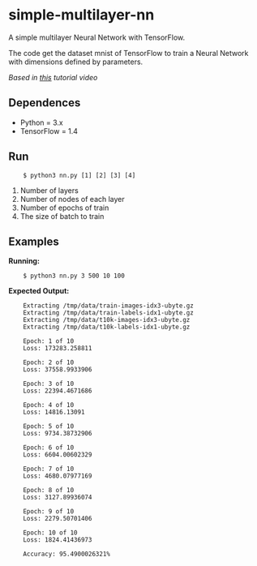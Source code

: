 # simple-multilayer-nn
A simple multilayer Neural Network with TensorFlow.

The code get the dataset mnist of TensorFlow to train a Neural Network with dimensions defined by parameters.

*Based in [this](https://www.youtube.com/watch?v=BhpvH5DuVu8) tutorial video*

## Dependences

- Python = 3.x
- TensorFlow = 1.4

## Run

```console
    $ python3 nn.py [1] [2] [3] [4]
```

1. Number of layers
2. Number of nodes of each layer
3. Number of epochs of train
4. The size of batch to train

## Examples

**Running:**
```console
    $ python3 nn.py 3 500 10 100
```

**Expected Output:**
```console
    Extracting /tmp/data/train-images-idx3-ubyte.gz
    Extracting /tmp/data/train-labels-idx1-ubyte.gz
    Extracting /tmp/data/t10k-images-idx3-ubyte.gz
    Extracting /tmp/data/t10k-labels-idx1-ubyte.gz
    
    Epoch: 1 of 10
    Loss: 173283.258811

    Epoch: 2 of 10
    Loss: 37558.9933906

    Epoch: 3 of 10
    Loss: 22394.4671686

    Epoch: 4 of 10
    Loss: 14816.13091

    Epoch: 5 of 10
    Loss: 9734.38732906

    Epoch: 6 of 10
    Loss: 6604.00602329

    Epoch: 7 of 10
    Loss: 4680.07977169

    Epoch: 8 of 10
    Loss: 3127.89936074

    Epoch: 9 of 10
    Loss: 2279.50701406

    Epoch: 10 of 10
    Loss: 1824.41436973

    Accuracy: 95.4900026321%
```